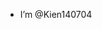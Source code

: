 - I’m @Kien140704
<!---
Kien140704/Kien140704 is a ✨ special ✨ repository because its `README.md` (this file) appears on your GitHub profile.
You can click the Preview link to take a look at your changes.
--->
